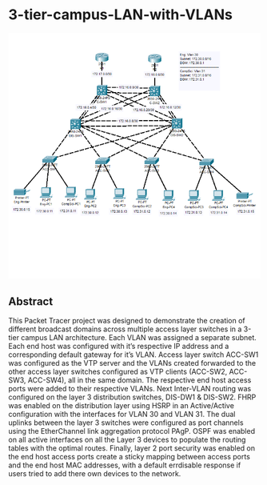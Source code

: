 # 3-tier-campus-LAN-with-VLANs
![image]( https://github.com/ascotlan/3-tier-campus-LAN-with-VLANs/blob/main/network_map.png)
## Abstract
This Packet Tracer project was designed to demonstrate the creation of different broadcast domains across multiple access layer switches in a 3-tier campus LAN architecture. Each VLAN was assigned a separate subnet. Each end host was configured with it’s respective IP address and a corresponding default gateway for it’s VLAN.  Access layer switch ACC-SW1 was configured as the VTP server and the VLANs created forwarded to the other access layer switches configured as VTP clients (ACC-SW2, ACC-SW3, ACC-SW4), all in the same domain. The respective end host access ports were added to their respective VLANs. Next Inter-VLAN routing was configured on the layer 3 distribution switches, DIS-DW1 & DIS-SW2. FHRP was enabled on the distribution layer using HSRP in an Active/Active configuration with the interfaces for VLAN 30 and VLAN 31. The dual uplinks between the layer 3 switches were configured as port channels using the EtherChannel link aggregation protocol PAgP.  OSPF was enabled on all active interfaces on all the Layer 3 devices to populate the routing tables with the optimal routes. Finally, layer 2 port security was enabled on the end host access ports create a sticky mapping between access ports and the end host MAC addresses, with a default errdisable response if users tried to add there own devices to the network. 